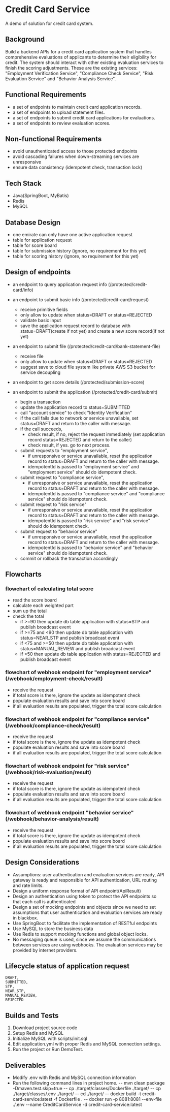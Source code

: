 # Credit Card Service

A demo of solution for credit card system.

## Background

Build a backend APls for a credit card application system that handles comprehensive evaluations of applicants to determine their eligibility for credit. 
The system should interact with other existing evaluation services to finish the scoring adjustments.
These are the existing services: "Employment Verification Service", "Compliance Check Service", "Risk Evaluation Service" and "Behavior Analysis Service".

## Functional Requirements
 - a set of endpoints to maintain credit card application records.
 - a set of endpoints to upload statement files.
 - a set of endpoints to submit credit card applications for evaluations.
 - a set of endpoints to review evaluation scores.

## Non-functional Requirements
 - avoid unauthenticated access to those protected endpoints
 - avoid cascading failures when down-streaming services are unresponsive
 - ensure data consistency (idempotent check, transaction lock)
 
## Tech Stack
 - Java(SpringBoot, MyBatis)
 - Redis
 - MySQL

## Database Design
   - one emirate can only have one active application request
   - table for application request
   - table for score board
   - table for submission history (ignore, no requirement for this yet)
   - table for scoring history (ignore, no requirement for this yet)

## Design of endpoints 
 - an endpoint to query application request info (/protected/credit-card/info)
 - an endpoint to submit basic info (/protected/credit-card/request)
   - receive primitive fields
   - only allow to update when status=DRAFT or status=REJECTED
   - validate basic input
   - save the application request record to database with status=DRAFT(create if not yet) and create a new score record(if not yet)

 - an endpoint to submit file (/protected/credit-card/bank-statement-file)
   - receive file 
   - only allow to update when status=DRAFT or status=REJECTED
   - suggest save to cloud file system like private AWS S3 bucket for service decoupling

 - an endpoint to get score details (/protected/submission-score)

 - an endpoint to submit the application (/protected/credit-card/submit)
   - begin a transaction
   - update the application record to status=SUBMITTED
   - call "account service" to check "Identity Verification"
   - if the call fails due to network or service unavailable, set status=DRAFT and return to the caller with message.
   - if the call succeeds, 
      - check result, if no, reject the request immediately (set application record status=REJECTED and return to the caller)
      - check result, if yes. go to next process.
   - submit requests to "employment service",
      - if unresponsive or service unavailable, reset the application record to status=DRAFT and return to the caller with message.
      - idempotentId is passed to "employment service" and "employment service" should do idempotent check.
   - submit request to "compliance service", 
      - if unresponsive or service unavailable, reset the application record to status=DRAFT and return to the caller with message.
      - idempotentId is passed to "compliance service" and "compliance service" should do idempotent check.
   - submit request to "risk service" 
      - if unresponsive or service unavailable, reset the application record to status=DRAFT and return to the caller with message.
      - idempotentId is passed to "risk service" and "risk service" should do idempotent check.
   - submit request to "behavior service"
      - if unresponsive or service unavailable, reset the application record to status=DRAFT and return to the caller with message.
      - idempotentId is passed to "behavior service" and "behavior service" should do idempotent check.
   - commit or rollback the transaction accordingly

## Flowcharts
### flowchart of calculating total score
  - read the score board
  - calculate each weighted part
  - sum up the total
  - check the total
     - if >=90 then update db table application with status=STP and publish broadcast event
     - if >=75 and <90 then update db table application with status=NEAR_STP and publish broadcast event
     - if <75 and >=50 then update db table application with status=MANUAL_REVIEW and publish broadcast event
     - if <50 then update db table application with status=REJECTED and publish broadcast event                

### flowchart of webhook endpoint for "employment service" (/webhook/employment-check/result)
   - receive the request
   - if total score is there, ignore the update as idempotent check
   - populate evaluation results and save into score board
   - if all evaluation results are populated, trigger the total score calculation

### flowchart of webhook endpoint for "compliance service" (/webhook/compliance-check/result)
   - receive the request
   - if total score is there, ignore the update as idempotent check
   - populate evaluation results and save into score board
   - if all evaluation results are populated, trigger the total score calculation

### flowchart of webhook endpoint for "risk service" (/webhook/risk-evaluation/result)
   - receive the request
   - if total score is there, ignore the update as idempotent check
   - populate evaluation results and save into score board
   - if all evaluation results are populated, trigger the total score calculation

### flowchart of webhook endpoint "behavior service" (/webhook/behavior-analysis/result)
   - receive the request
   - if total score is there, ignore the update as idempotent check
   - populate evaluation results and save into score board
   - if all evaluation results are populated, trigger the total score calculation


## Design Considerations
  - Assumptions: user authentication and evaluation services are ready, API gateway is ready and responsible for API authentication, URL routing and rate limits.
  - Design a uniform response format of API endpoint(ApiResult)
  - Design an authentication using token to protect the API endpoints so that each call is authenticated
  - Design a set of mocking endpoints and objects since we need to set assumptions that user authentication and evaluation services are ready in blackbox.
  - Use SpringBoot to facilitate the implementation of RESTful endpoints
  - Use MySQL to store the business data
  - Use Redis to support mocking functions and global object locks.
  - No messaging queue is used, since we assume the communications between services are using webhooks. The evaluation services may be provided by internet providers.
  
## Lifecycle status of application request
	DRAFT,
	SUBMITTED,
	STP,
	NEAR_STP,
	MANUAL_REVIEW,
	REJECTED  

## Builds and Tests 
   1. Download project source code
   2. Setup Redis and MySQL
   3. Initialize MySQL with scripts/init.sql
   4. Edit application.yml with proper Redis and MySQL connection settings.
   5. Run the project or Run DemoTest.

## Deliverables
   - Modify .env with Redis and MySQL connection information
   - Run the following command lines in project home.
    -- mvn clean package -Dmaven.test.skip=true
    -- cp ./target/classes/Dockerfile ./target/
    -- cp ./target/classes/.env ./target/
    -- cd  ./target/
    -- docker build -t credit-card-service:latest -f Dockerfile .
    -- docker run -p 8081:8081 --env-file ./.env --name CreditCardService -d credit-card-service:latest
